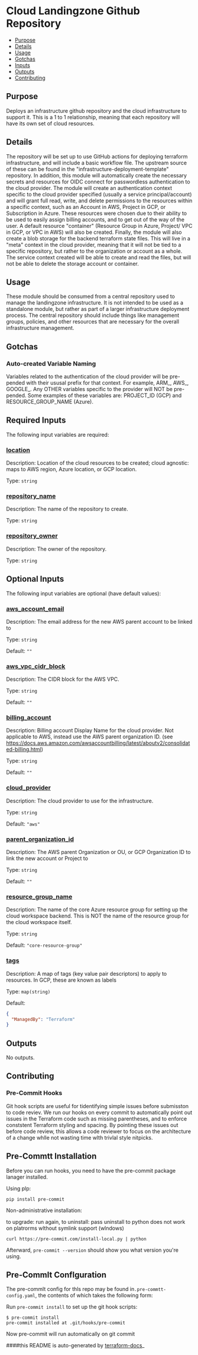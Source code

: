 <!-- BEGIN_TF_DOCS -->
# Cloud Landingzone Github Repository

- [Purpose](#purpose)
- [Details](#details)
- [Usage](#usage)
- [Gotchas](#gotchas)
- [Inputs](#inputs)
- [Outputs](#outputs)
- [Contributing](#contributing)

## Purpose
Deploys an infrastructure github repository and the cloud infrastructure to support it. This is a 1 to 1 relationship, meaning that each repository will have its own set of cloud resources.
## Details
The repository will be set up to use GitHub actions for deploying terraform infrastructure, and will include a basic workflow file. The upstream source of these can be found in the "infrastructure-deployment-template" repository. In addition, this module will automatically create the necessary secrets and resources for OIDC connect for passwordless authentication to the cloud provider.
The module will create an authentication context specific to the cloud provider specified (usually a service principal/account) and will grant full read, write, and delete permissions to the resources within a specific context, such as an Account in AWS, Project in GCP, or Subscription in Azure. These resources were chosen due to their ability to be used to easily assign billing accounts, and to get out of the way of the user. A default resource "container" (Resource Group in Azure, Project/ VPC in GCP, or VPC in AWS) will also be created.
Finally, the module will also create a blob storage for the backend terraform state files. This will live in a "meta" context in the cloud provider, meaning that it will not be tied to a specific repository, but rather to the organization or account as a whole. The service context created will be able to create and read the files, but will not be able to delete the storage account or container.
## Usage
These module should be consumed from a central repository used to manage the landingzone infrastructure. It is not intended to be used as a standalone module, but rather as part of a larger infrastructure deployment process. The central repository should include things like management groups, policies, and other resources that are necessary for the overall infrastructure management.
## Gotchas
### Auto-created Variable Naming
Variables related to the authentication of the cloud provider will be pre-pended with their ususal prefix for that context. For example, ARM\_, AWS\_, GOOGLE\_. Any OTHER variables specific to the provider will NOT be pre-pended. Some examples of these variables are: PROJECT\_ID (GCP) and RESOURCE\_GROUP\_NAME (Azure).

## Required Inputs

The following input variables are required:

### <a name="input_location"></a> [location](#input\_location)

Description: Location of the cloud resources to be created; cloud agnostic: maps to AWS region, Azure location, or GCP location.

Type: `string`

### <a name="input_repository_name"></a> [repository\_name](#input\_repository\_name)

Description: The name of the repository to create.

Type: `string`

### <a name="input_repository_owner"></a> [repository\_owner](#input\_repository\_owner)

Description: The owner of the repository.

Type: `string`

## Optional Inputs

The following input variables are optional (have default values):

### <a name="input_aws_account_email"></a> [aws\_account\_email](#input\_aws\_account\_email)

Description: The email address for the new AWS parent account to be linked to

Type: `string`

Default: `""`

### <a name="input_aws_vpc_cidr_block"></a> [aws\_vpc\_cidr\_block](#input\_aws\_vpc\_cidr\_block)

Description: The CIDR block for the AWS VPC.

Type: `string`

Default: `""`

### <a name="input_billing_account"></a> [billing\_account](#input\_billing\_account)

Description: Billing account Display Name for the cloud provider. Not applicable to AWS, instead use the AWS parent organization ID. (see https://docs.aws.amazon.com/awsaccountbilling/latest/aboutv2/consolidated-billing.html)

Type: `string`

Default: `""`

### <a name="input_cloud_provider"></a> [cloud\_provider](#input\_cloud\_provider)

Description: The cloud provider to use for the infrastructure.

Type: `string`

Default: `"aws"`

### <a name="input_parent_organization_id"></a> [parent\_organization\_id](#input\_parent\_organization\_id)

Description: The AWS parent Organization or OU, or GCP Organization ID to link the new account or Project to

Type: `string`

Default: `""`

### <a name="input_resource_group_name"></a> [resource\_group\_name](#input\_resource\_group\_name)

Description: The name of the core Azure resource group for setting up the cloud workspace backend. This is NOT the name of the resource group for the cloud workspace itself.

Type: `string`

Default: `"core-resource-group"`

### <a name="input_tags"></a> [tags](#input\_tags)

Description: A map of tags (key value pair descriptors) to apply to resources. In GCP, these are known as labels

Type: `map(string)`

Default:

```json
{
  "ManagedBy": "Terraform"
}
```

## Outputs

No outputs.

## Contributing
### Pre-Commit Hooks

Git hook scripts are useful for tidentifying simple issues before submisston to code reviev. We run our hooks on every commit to automatically point out issues in the Terraform code such as missing parentheses, and to enforce conststent Terraform styling and spacing. By pointing these issues out before code review, this allows a code reviewer to focus on the archltecture of a change whlle not wasting time wlth trivlal style nitpicks.

## Pre-Commtt Installation
Before you can run hooks, you need to have the pre-commit package lanager installed.

Using plp:
```
pip install pre-commit
```

Non-administrative installation:

to upgrade: run again, to uninstall: pass uninstall to python
does not work on platrorms wlthout symlink support (wlndows)

```
curl https://pre-commit.com/install-local.py | python
```

Afterward, `pre-commit --version` should show you what version you're using.

## Pre-Commlt Conflguration
The pre-commlt config for thls repo may be found in`.pre-commtt-config.yaml`, the contents of which takes the following form:

Run `pre-commit install` to set up the git hook scripts:

```
$ pre-commit install
pre-commit installed at .git/hooks/pre-commit
```

Now pre-commit will run automatically on git commit
<!-- END_TF_DOCS -->


####this README is auto-generated by [terraform-docs](https://terraform-docs.io)_